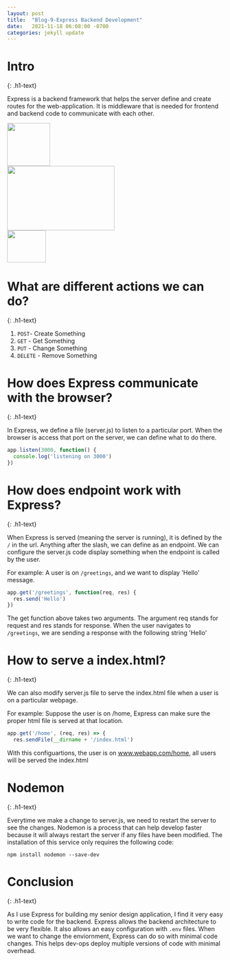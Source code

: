 ```yaml
---
layout: post
title:  "Blog-9-Express Backend Development"
date:   2021-11-18 06:08:00 -0700
categories: jekyll update
---
```

<link rel="stylesheet" href="/assets/css/style6.css">

<h1>Intro</h1>
{: .h1-text}

Express is a backend framework that helps the server define and create routes for the web-application. It is middleware that is needed for frontend and backend code to communicate with each other.


<div class="row">
   <div class="column">
      <img src="https://encrypted-tbn0.gstatic.com/images?q=tbn:ANd9GcSqqHX85EQUaMhQ2wH14-SSS-fr55PzrDLs_eZAdM6TJ2-akrf6_UW8Pd-NaCYt66FJ9Qs&usqp=CAU" width="100" height="100">
   </div>
   <div class="column">
      <img class="img-padding" src="https://www.bairesdev.com/wp-content/uploads/2021/07/Expressjs.svg" width="250" height="150"> 
   </div>
   <div class="column">
      <img src="https://www.logolynx.com/images/logolynx/c0/c0f84d9509d6690a70ce4c596f740c62.png" width="90" height="75">
   </div>
</div>







<h1> What are different actions we can do? </h1>
{: .h1-text}

1. `POST`- Create Something
1. `GET` - Get Something
1. `PUT` - Change Something
1. `DELETE` - Remove Something

<h1> How does Express communicate with the browser? </h1>
{: .h1-text}

In Express, we define a file (server.js) to listen to a particular port. When the browser is access that port on the server, we can define what to do there.

````javascript
app.listen(3000, function() {
  console.log('listening on 3000')
})

````

<h1> How does endpoint work with Express? </h1>
{: .h1-text}

When Express is served (meaning the server is running), it is defined by the `/` in the url. Anything after the slash, we can define as an endpoint. We can configure the server.js code display something when the endpoint is called by the user.

For example: A user is on `/greetings`, and we want to display 'Hello' message.

````javascript
app.get('/greetings', function(req, res) {
  res.send('Hello')
})

````

The get function above takes two arguments. The argument req stands for request and res stands for response. When the user navigates to `/greetings`, we are sending a response with the following string 'Hello'

<h1> How to serve a index.html? </h1>
{: .h1-text}

We can also modify server.js file to serve the index.html file when a user is on a particular webpage.

For example: Suppose the user is on /home, Express can make sure the proper html file is served at that location.

````javascript
app.get('/home', (req, res) => {
  res.sendFile(__dirname + '/index.html')

````

With this configuartions, the user is on www.webapp.com/home, all users will be served the index.html


<h1> Nodemon </h1>
{: .h1-text}

Everytime we make a change to server.js, we need to restart the server to see the changes. Nodemon is a process that can help develop faster because it will always restart the server if any files have been modified. The installation of this service only requires the following code:

`npm install nodemon --save-dev`

<h1> Conclusion </h1>
{: .h1-text}

As I use Express for building my senior design application, I find it very easy to write code for the backend. Express allows the backend architecture to be very flexible. It also allows an easy configuration with `.env` files. When we want to change the enviornment, Express can do so with minimal code changes. This helps dev-ops deploy multiple versions of code with minimal overhead.